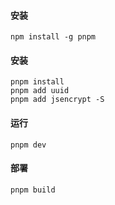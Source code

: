 #### 安装
```shell
npm install -g pnpm
```

#### 安装
```shell
pnpm install
pnpm add uuid
pnpm add jsencrypt -S
```

#### 运行
```shell
pnpm dev
```

#### 部署
```shell
pnpm build
```
